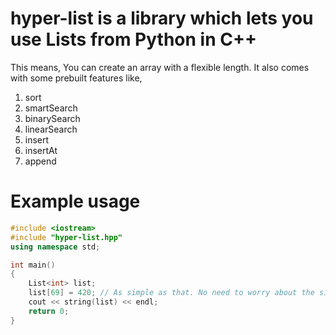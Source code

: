 # hyper-list is a library which lets you use Lists from Python in C++

This means, You can create an array with a flexible length. It also comes with some prebuilt features like,

1. sort
2. smartSearch
3. binarySearch
4. linearSearch
5. insert
6. insertAt
7. append

# Example usage

```C++
#include <iostream>
#include "hyper-list.hpp"
using namespace std;

int main()
{
    List<int> list;
    list[69] = 420; // As simple as that. No need to worry about the size of the list.
    cout << string(list) << endl;
    return 0;
}
```
